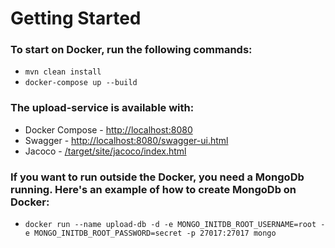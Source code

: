 # Getting Started

### To start on Docker, run the following commands:

* `mvn clean install`
* `docker-compose up --build` 

### The upload-service is available with:

* Docker Compose - [http://localhost:8080]()
* Swagger - [http://localhost:8080/swagger-ui.html]()
* Jacoco - [/target/site/jacoco/index.html]()


### If you want to run outside the Docker, you need a MongoDb running. Here's an example of how to create MongoDb on Docker:
* `docker run --name upload-db -d -e MONGO_INITDB_ROOT_USERNAME=root -e MONGO_INITDB_ROOT_PASSWORD=secret -p 27017:27017 mongo` 

